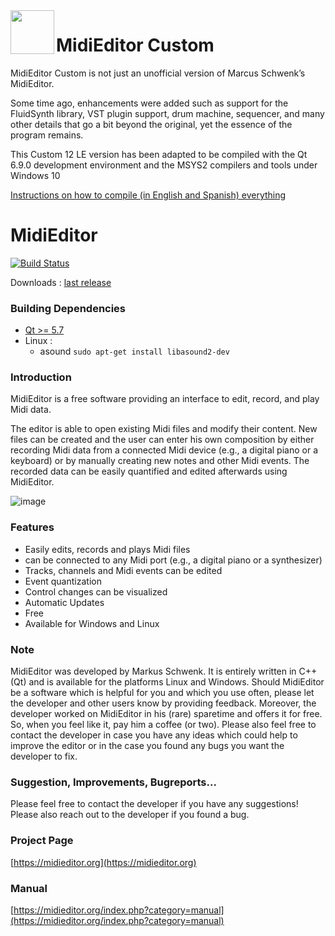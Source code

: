 

<img align="left" width="70px" src="run_environment/midieditor.ico">

MidiEditor Custom
==================

MidiEditor Custom is not just an unofficial version of Marcus Schwenk’s MidiEditor.

Some time ago, enhancements were added such as support for the FluidSynth library,
VST plugin support, drum machine, sequencer, and many other details that go a bit beyond the
original, yet the essence of the program remains.


This Custom 12 LE version has been adapted to be compiled with the Qt 6.9.0 development environment and the MSYS2 compilers and tools under Windows 10

[Instructions on how to compile (in English and Spanish) everything](https://github.com/Estwald/midieditor/tree/master/building)


MidiEditor
===========

[![Build Status](https://api.travis-ci.org/markusschwenk/midieditor.svg?branch=master)](https://travis-ci.org/markusschwenk/midieditor)

Downloads : [last release](https://github.com/markusschwenk/midieditor/releases/)

### Building Dependencies
* [Qt >= 5.7](https://www.qt.io/download-open-source/)
* Linux :
     * asound `sudo apt-get install libasound2-dev`

### Introduction

MidiEditor is a free software providing an interface to edit, record, and play Midi data.

The editor is able to open existing Midi files and modify their content. New files can be created and the user can enter his own composition by either recording Midi data from a connected Midi device (e.g., a digital piano or a keyboard) or by manually creating new notes and other Midi events. The recorded data can be easily quantified and edited afterwards using MidiEditor.

![image](midieditor-manual/screenshots/midieditor-full.png)

### Features

* Easily edits, records and plays Midi files
* can be connected to any Midi port (e.g., a digital piano or a synthesizer)
* Tracks, channels and Midi events can be edited
* Event quantization
* Control changes can be visualized
* Automatic Updates
* Free
* Available for Windows and Linux

### Note

MidiEditor was developed by Markus Schwenk. It is entirely written in C++ (Qt) and is available for the platforms Linux and Windows. Should MidiEditor be a software which is helpful for you and which you use often, please let the developer and other users know by providing feedback. Moreover, the developer worked on MidiEditor in his (rare) sparetime and offers it for free. So, when you feel like it, pay him a coffee (or two). Please also feel free to contact the developer in case you have any ideas which could help to improve the editor or in the case you found any bugs you want the developer to	fix.

### Suggestion, Improvements, Bugreports...

Please feel free to contact the developer if you have any suggestions! Please also reach out to the developer if you found a bug.

### Project Page

[https://midieditor.org](https://midieditor.org)


### Manual

[https://midieditor.org/index.php?category=manual](https://midieditor.org/index.php?category=manual)







